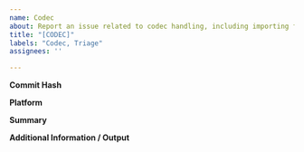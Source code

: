 ```yaml
---
name: Codec
about: Report an issue related to codec handling, including importing footage or any footage usage issues while editing.
title: "[CODEC]"
labels: "Codec, Triage"
assignees: ''

---
```

**Commit Hash**

**Platform**

**Summary**

**Additional Information / Output**
